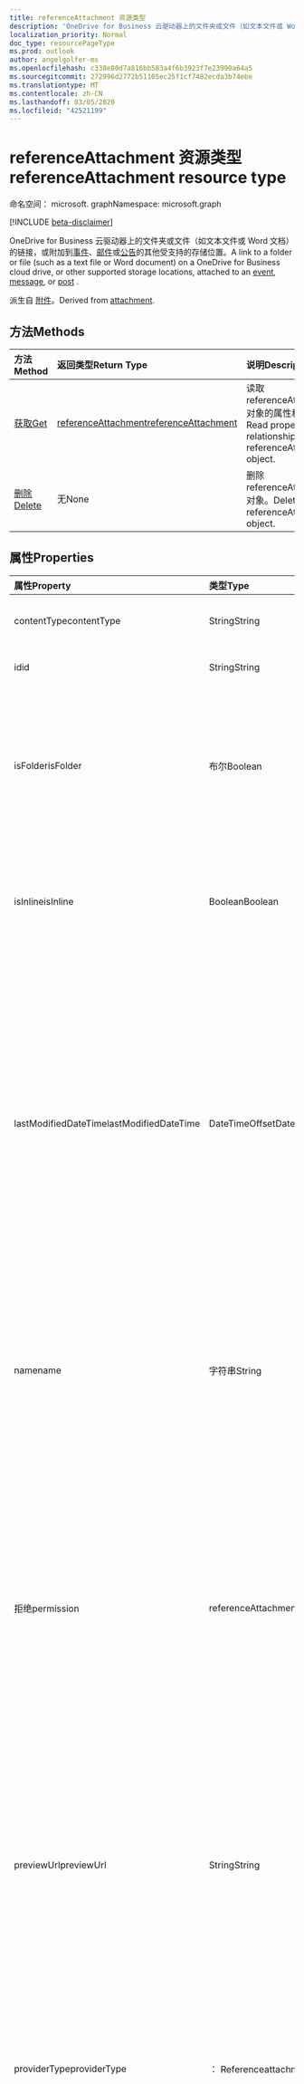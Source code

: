 ```yaml
---
title: referenceAttachment 资源类型
description: 'OneDrive for Business 云驱动器上的文件夹或文件（如文本文件或 Word 文档）的链接，或附加到的其他受支持的存储位置 '
localization_priority: Normal
doc_type: resourcePageType
ms.prod: outlook
author: angelgolfer-ms
ms.openlocfilehash: c338e80d7a816bb583a4f6b3923f7e23990a64a5
ms.sourcegitcommit: 272996d2772b51105ec25f1cf7482ecda3b74ebe
ms.translationtype: MT
ms.contentlocale: zh-CN
ms.lasthandoff: 03/05/2020
ms.locfileid: "42521199"
---
```

# <a name="referenceattachment-resource-type"></a><span data-ttu-id="c912e-103">referenceAttachment 资源类型</span><span class="sxs-lookup"><span data-stu-id="c912e-103">referenceAttachment resource type</span></span>

<span data-ttu-id="c912e-104">命名空间： microsoft. graph</span><span class="sxs-lookup"><span data-stu-id="c912e-104">Namespace: microsoft.graph</span></span>

[!INCLUDE [beta-disclaimer](../../includes/beta-disclaimer.md)]

<span data-ttu-id="c912e-105">OneDrive for Business 云驱动器上的文件夹或文件（如文本文件或 Word 文档）的链接，或附加到[事件](../resources/event.md)、[邮件](../resources/message.md)或[公告](../resources/post.md)的其他受支持的存储位置。</span><span class="sxs-lookup"><span data-stu-id="c912e-105">A link to a folder or file (such as a text file or Word document) on a OneDrive for Business cloud drive, or other supported storage locations, attached to an [event](../resources/event.md), [message](../resources/message.md), or [post](../resources/post.md) .</span></span>

<span data-ttu-id="c912e-106">派生自 [附件](attachment.md)。</span><span class="sxs-lookup"><span data-stu-id="c912e-106">Derived from [attachment](attachment.md).</span></span>

## <a name="methods"></a><span data-ttu-id="c912e-107">方法</span><span class="sxs-lookup"><span data-stu-id="c912e-107">Methods</span></span>

| <span data-ttu-id="c912e-108">方法</span><span class="sxs-lookup"><span data-stu-id="c912e-108">Method</span></span>       | <span data-ttu-id="c912e-109">返回类型</span><span class="sxs-lookup"><span data-stu-id="c912e-109">Return Type</span></span>  |<span data-ttu-id="c912e-110">说明</span><span class="sxs-lookup"><span data-stu-id="c912e-110">Description</span></span>|
|:---------------|:--------|:----------|
|[<span data-ttu-id="c912e-111">获取</span><span class="sxs-lookup"><span data-stu-id="c912e-111">Get</span></span>](../api/attachment-get.md) | [<span data-ttu-id="c912e-112">referenceAttachment</span><span class="sxs-lookup"><span data-stu-id="c912e-112">referenceAttachment</span></span>](referenceattachment.md) |<span data-ttu-id="c912e-113">读取 referenceAttachment 对象的属性和关系。</span><span class="sxs-lookup"><span data-stu-id="c912e-113">Read properties and relationships of referenceAttachment object.</span></span>|
|[<span data-ttu-id="c912e-114">删除</span><span class="sxs-lookup"><span data-stu-id="c912e-114">Delete</span></span>](../api/attachment-delete.md) | <span data-ttu-id="c912e-115">无</span><span class="sxs-lookup"><span data-stu-id="c912e-115">None</span></span> |<span data-ttu-id="c912e-116">删除 referenceAttachment 对象。</span><span class="sxs-lookup"><span data-stu-id="c912e-116">Delete referenceAttachment object.</span></span> |

## <a name="properties"></a><span data-ttu-id="c912e-117">属性</span><span class="sxs-lookup"><span data-stu-id="c912e-117">Properties</span></span>
| <span data-ttu-id="c912e-118">属性</span><span class="sxs-lookup"><span data-stu-id="c912e-118">Property</span></span>     | <span data-ttu-id="c912e-119">类型</span><span class="sxs-lookup"><span data-stu-id="c912e-119">Type</span></span>   |<span data-ttu-id="c912e-120">说明</span><span class="sxs-lookup"><span data-stu-id="c912e-120">Description</span></span>|
|:---------------|:--------|:----------|
|<span data-ttu-id="c912e-121">contentType</span><span class="sxs-lookup"><span data-stu-id="c912e-121">contentType</span></span>|<span data-ttu-id="c912e-122">String</span><span class="sxs-lookup"><span data-stu-id="c912e-122">String</span></span>|<span data-ttu-id="c912e-123">附件的内容类型。</span><span class="sxs-lookup"><span data-stu-id="c912e-123">The content type of the attachment.</span></span> <span data-ttu-id="c912e-124">可选。</span><span class="sxs-lookup"><span data-stu-id="c912e-124">Optional.</span></span>|
|<span data-ttu-id="c912e-125">id</span><span class="sxs-lookup"><span data-stu-id="c912e-125">id</span></span>|<span data-ttu-id="c912e-126">String</span><span class="sxs-lookup"><span data-stu-id="c912e-126">String</span></span>|<span data-ttu-id="c912e-p102">附件 ID。只读。</span><span class="sxs-lookup"><span data-stu-id="c912e-p102">The attachment ID.  Read-only.</span></span>|
|<span data-ttu-id="c912e-129">isFolder</span><span class="sxs-lookup"><span data-stu-id="c912e-129">isFolder</span></span>|<span data-ttu-id="c912e-130">布尔</span><span class="sxs-lookup"><span data-stu-id="c912e-130">Boolean</span></span>|<span data-ttu-id="c912e-131">指定附件是否为文件夹的链接。</span><span class="sxs-lookup"><span data-stu-id="c912e-131">Specifies whether the attachment is a link to a folder.</span></span> <span data-ttu-id="c912e-132">如果**sourceUrl**是指向文件夹的链接，则必须将其设置为 true。</span><span class="sxs-lookup"><span data-stu-id="c912e-132">Must set this to true if **sourceUrl** is a link to a folder.</span></span> <span data-ttu-id="c912e-133">可选。</span><span class="sxs-lookup"><span data-stu-id="c912e-133">Optional.</span></span>|
|<span data-ttu-id="c912e-134">isInline</span><span class="sxs-lookup"><span data-stu-id="c912e-134">isInline</span></span>|<span data-ttu-id="c912e-135">Boolean</span><span class="sxs-lookup"><span data-stu-id="c912e-135">Boolean</span></span>|<span data-ttu-id="c912e-136">如果附件显示为内嵌在嵌入对象的正文中，则设置为 true。</span><span class="sxs-lookup"><span data-stu-id="c912e-136">Set to true if the attachment appears inline in the body of the embedding object.</span></span> <span data-ttu-id="c912e-137">可选。</span><span class="sxs-lookup"><span data-stu-id="c912e-137">Optional.</span></span>|
|<span data-ttu-id="c912e-138">lastModifiedDateTime</span><span class="sxs-lookup"><span data-stu-id="c912e-138">lastModifiedDateTime</span></span>|<span data-ttu-id="c912e-139">DateTimeOffset</span><span class="sxs-lookup"><span data-stu-id="c912e-139">DateTimeOffset</span></span>|<span data-ttu-id="c912e-140">上次修改附件的日期和时间。</span><span class="sxs-lookup"><span data-stu-id="c912e-140">The date and time when the attachment was last modified.</span></span> <span data-ttu-id="c912e-141">时间戳类型表示采用 ISO 8601 格式的日期和时间信息，始终采用 UTC 时区。</span><span class="sxs-lookup"><span data-stu-id="c912e-141">The Timestamp type represents date and time information using ISO 8601 format and is always in UTC time.</span></span> <span data-ttu-id="c912e-142">例如，2014 年 1 月 1 日午夜 UTC 如下所示：`'2014-01-01T00:00:00Z'`。</span><span class="sxs-lookup"><span data-stu-id="c912e-142">For example, midnight UTC on Jan 1, 2014 would look like this: `'2014-01-01T00:00:00Z'`.</span></span> <span data-ttu-id="c912e-143">可选。</span><span class="sxs-lookup"><span data-stu-id="c912e-143">Optional.</span></span>|
|<span data-ttu-id="c912e-144">name</span><span class="sxs-lookup"><span data-stu-id="c912e-144">name</span></span>|<span data-ttu-id="c912e-145">字符串</span><span class="sxs-lookup"><span data-stu-id="c912e-145">String</span></span>|<span data-ttu-id="c912e-146">显示在用于表示嵌入附件的图标下方的文本。</span><span class="sxs-lookup"><span data-stu-id="c912e-146">The text that is displayed below the icon representing the embedded attachment.</span></span> <span data-ttu-id="c912e-147">这不必是实际的文件名。</span><span class="sxs-lookup"><span data-stu-id="c912e-147">This does not need to be the actual file name.</span></span> <span data-ttu-id="c912e-148">必填。</span><span class="sxs-lookup"><span data-stu-id="c912e-148">Required.</span></span>|
|<span data-ttu-id="c912e-149">拒绝</span><span class="sxs-lookup"><span data-stu-id="c912e-149">permission</span></span>|<span data-ttu-id="c912e-150">referenceAttachmentPermission</span><span class="sxs-lookup"><span data-stu-id="c912e-150">referenceAttachmentPermission</span></span>|<span data-ttu-id="c912e-151">指定通过**providerType**中的提供程序类型授予附件的权限。</span><span class="sxs-lookup"><span data-stu-id="c912e-151">Specifies the permissions granted for the attachment by the type of provider in **providerType**.</span></span> <span data-ttu-id="c912e-152">可取值为：`other`、`view`、`edit`、`anonymousView`、`anonymousEdit`、`organizationView` 或 `organizationEdit`。</span><span class="sxs-lookup"><span data-stu-id="c912e-152">Possible values are: `other`, `view`, `edit`, `anonymousView`, `anonymousEdit`, `organizationView`, `organizationEdit`.</span></span> <span data-ttu-id="c912e-153">可选。</span><span class="sxs-lookup"><span data-stu-id="c912e-153">Optional.</span></span>|
|<span data-ttu-id="c912e-154">previewUrl</span><span class="sxs-lookup"><span data-stu-id="c912e-154">previewUrl</span></span>|<span data-ttu-id="c912e-155">String</span><span class="sxs-lookup"><span data-stu-id="c912e-155">String</span></span>|<span data-ttu-id="c912e-156">仅适用于图像 URL 的引用附件，以获取预览图像。</span><span class="sxs-lookup"><span data-stu-id="c912e-156">Applies to only a reference attachment of an image - URL to get a preview image.</span></span> <span data-ttu-id="c912e-157">仅当**sourceUrl**标识图像文件时，才使用**thumbnailUrl**和**previewUrl** 。</span><span class="sxs-lookup"><span data-stu-id="c912e-157">Use **thumbnailUrl** and **previewUrl** only when **sourceUrl** identifies an image file.</span></span> <span data-ttu-id="c912e-158">可选。</span><span class="sxs-lookup"><span data-stu-id="c912e-158">Optional.</span></span>|
|<span data-ttu-id="c912e-159">providerType</span><span class="sxs-lookup"><span data-stu-id="c912e-159">providerType</span></span>|<span data-ttu-id="c912e-160">： Referenceattachmentprovider</span><span class="sxs-lookup"><span data-stu-id="c912e-160">referenceAttachmentProvider</span></span>|<span data-ttu-id="c912e-161">支持此 contentType 的附件的提供程序的类型。</span><span class="sxs-lookup"><span data-stu-id="c912e-161">The type of provider that supports an attachment of this contentType.</span></span> <span data-ttu-id="c912e-162">可取值为：`other`、`oneDriveBusiness`、`oneDriveConsumer`、`dropbox`。</span><span class="sxs-lookup"><span data-stu-id="c912e-162">Possible values are: `other`, `oneDriveBusiness`, `oneDriveConsumer`, `dropbox`.</span></span> <span data-ttu-id="c912e-163">可选。</span><span class="sxs-lookup"><span data-stu-id="c912e-163">Optional.</span></span>|
|<span data-ttu-id="c912e-164">size</span><span class="sxs-lookup"><span data-stu-id="c912e-164">size</span></span>|<span data-ttu-id="c912e-165">Int32</span><span class="sxs-lookup"><span data-stu-id="c912e-165">Int32</span></span>|<span data-ttu-id="c912e-166">存储在引用附件的邮件上的元数据的大小（以字节为单位）。</span><span class="sxs-lookup"><span data-stu-id="c912e-166">The size of the metadata in bytes that is stored on the message for the reference attachment.</span></span> <span data-ttu-id="c912e-167">此值不表示实际文件的大小。</span><span class="sxs-lookup"><span data-stu-id="c912e-167">This value does not indicate the size of the actual file.</span></span> <span data-ttu-id="c912e-168">可选。</span><span class="sxs-lookup"><span data-stu-id="c912e-168">Optional.</span></span>|
|<span data-ttu-id="c912e-169">sourceUrl</span><span class="sxs-lookup"><span data-stu-id="c912e-169">sourceUrl</span></span>|<span data-ttu-id="c912e-170">String</span><span class="sxs-lookup"><span data-stu-id="c912e-170">String</span></span>|<span data-ttu-id="c912e-171">用于获取附件内容的 URL。</span><span class="sxs-lookup"><span data-stu-id="c912e-171">URL to get the attachment content.</span></span> <span data-ttu-id="c912e-172">如果这是指向文件夹的 URL，然后在 Outlook 或 web 上的 Outlook 中正确显示该文件夹，请将**isFolder**设置为 true。</span><span class="sxs-lookup"><span data-stu-id="c912e-172">If this is a URL to a folder, then for the folder to be displayed correctly in Outlook or Outlook on the web, set **isFolder** to true.</span></span> <span data-ttu-id="c912e-173">必填。</span><span class="sxs-lookup"><span data-stu-id="c912e-173">Required.</span></span>|
|<span data-ttu-id="c912e-174">thumbnailUrl</span><span class="sxs-lookup"><span data-stu-id="c912e-174">thumbnailUrl</span></span>|<span data-ttu-id="c912e-175">String</span><span class="sxs-lookup"><span data-stu-id="c912e-175">String</span></span>|<span data-ttu-id="c912e-176">仅适用于图像 URL 的引用附件，以获取缩略图图像。</span><span class="sxs-lookup"><span data-stu-id="c912e-176">Applies to only a reference attachment of an image - URL to get a thumbnail image.</span></span> <span data-ttu-id="c912e-177">仅当**sourceUrl**标识图像文件时，才使用**thumbnailUrl**和**previewUrl** 。</span><span class="sxs-lookup"><span data-stu-id="c912e-177">Use **thumbnailUrl** and **previewUrl** only when **sourceUrl** identifies an image file.</span></span> <span data-ttu-id="c912e-178">可选。</span><span class="sxs-lookup"><span data-stu-id="c912e-178">Optional.</span></span>|

## <a name="relationships"></a><span data-ttu-id="c912e-179">关系</span><span class="sxs-lookup"><span data-stu-id="c912e-179">Relationships</span></span>
<span data-ttu-id="c912e-180">无</span><span class="sxs-lookup"><span data-stu-id="c912e-180">None</span></span>



## <a name="json-representation"></a><span data-ttu-id="c912e-181">JSON 表示形式</span><span class="sxs-lookup"><span data-stu-id="c912e-181">JSON representation</span></span>

<span data-ttu-id="c912e-182">下面是资源的 JSON 表示形式。</span><span class="sxs-lookup"><span data-stu-id="c912e-182">Here is a JSON representation of the resource</span></span>

<!-- {
  "blockType": "resource",
  "baseType": "microsoft.graph.attachment",
  "keyProperty":"id",
  "optionalProperties": [

  ],
  "@odata.type": "microsoft.graph.referenceAttachment"
}-->

```json
{
  "contentType": "string",
  "id": "string (identifier)",
  "isFolder": true,
  "isInline": true,
  "lastModifiedDateTime": "String (timestamp)",
  "name": "string",
  "permission": "string",
  "previewUrl": "string",
  "providerType": "string",
  "size": 1024,
  "sourceUrl": "string",
  "thumbnailUrl": "string"
}

```

<!-- uuid: 8fcb5dbc-d5aa-4681-8e31-b001d5168d79
2015-10-25 14:57:30 UTC -->
<!--
{
  "type": "#page.annotation",
  "description": "referenceAttachment resource",
  "keywords": "",
  "section": "documentation",
  "tocPath": "",
  "suppressions": []
}
-->
